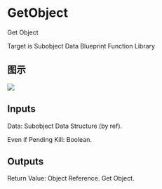# GetObject

Get Object

Target is Subobject Data Blueprint Function Library

## 图示

![]($-20221218-21051987.png)

## Inputs

Data: Subobject Data Structure (by ref).

Even if Pending Kill: Boolean.  

## Outputs

Return Value: Object Reference. Get Object.

